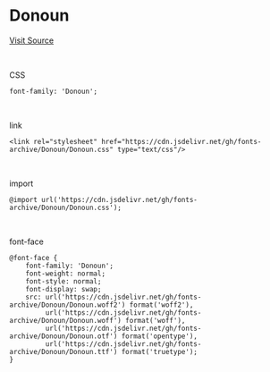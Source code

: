 # Donoun

[Visit Source](https://thxbroo.tistory.com/m/8)

&nbsp;

CSS

```
font-family: 'Donoun';
```

&nbsp;

link

```
<link rel="stylesheet" href="https://cdn.jsdelivr.net/gh/fonts-archive/Donoun/Donoun.css" type="text/css"/>
```

&nbsp;

import

```
@import url('https://cdn.jsdelivr.net/gh/fonts-archive/Donoun/Donoun.css');
```

&nbsp;

font-face

```
@font-face {
    font-family: 'Donoun';
    font-weight: normal;
    font-style: normal;
    font-display: swap;
    src: url('https://cdn.jsdelivr.net/gh/fonts-archive/Donoun/Donoun.woff2') format('woff2'),
         url('https://cdn.jsdelivr.net/gh/fonts-archive/Donoun/Donoun.woff') format('woff'),
         url('https://cdn.jsdelivr.net/gh/fonts-archive/Donoun/Donoun.otf') format('opentype'),
         url('https://cdn.jsdelivr.net/gh/fonts-archive/Donoun/Donoun.ttf') format('truetype');
}
```
